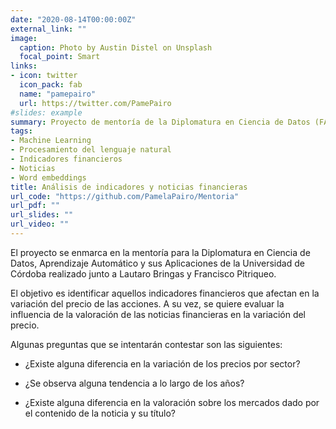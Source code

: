 ```yaml
---
date: "2020-08-14T00:00:00Z"
external_link: ""
image:
  caption: Photo by Austin Distel on Unsplash
  focal_point: Smart
links:
- icon: twitter
  icon_pack: fab
  name: "pamepairo"
  url: https://twitter.com/PamePairo
#slides: example
summary: Proyecto de mentoría de la Diplomatura en Ciencia de Datos (FAMAF)
tags:
- Machine Learning
- Procesamiento del lenguaje natural
- Indicadores financieros
- Noticias
- Word embeddings
title: Análisis de indicadores y noticias financieras
url_code: "https://github.com/PamelaPairo/Mentoria"
url_pdf: ""
url_slides: ""
url_video: ""
---
```

El proyecto se enmarca en la mentoría para la Diplomatura en Ciencia de Datos, Aprendizaje Automático y sus Aplicaciones de la Universidad de Córdoba realizado junto a Lautaro Bringas y Francisco Pitriqueo.

El objetivo es identificar aquellos indicadores financieros que afectan en la variación del precio de las acciones. A su vez, se quiere evaluar la influencia de la valoración de las noticias financieras en la variación del precio.

Algunas preguntas que se intentarán contestar son las siguientes:

- ¿Existe alguna diferencia en la variación de los precios por sector?

- ¿Se observa alguna tendencia a lo largo de los años?

- ¿Existe alguna diferencia en la valoración sobre los mercados dado por el contenido de la noticia y su título?


